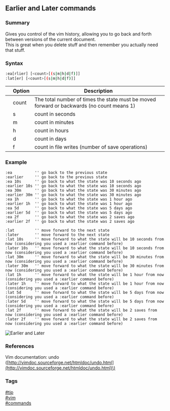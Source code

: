 ## Earlier and Later commands

### Summary
Gives you control of the vim history, allowing you to go back and forth between versions of the current document.   
This is great when you delete stuff and then remember you actually need that stuff.

### Syntax
```bash
:ea[rlier] [<count>[(s|m|h|d|f)]]
:lat[er] [<count>[(s|m|h|d|f)]]
```
    
|       | Option | Description                                                                               |
| :---: | ------ | ----------------------------------------------------------------------------------------- |
|       | count  | The total number of times the state must be moved forward or backwards (no count means 1) |
|       | s      | count in seconds                                                                          |
|       | m      | count in minutes                                                                          |
|       | h      | count in hours                                                                            |
|       | d      | count in days                                                                             |
|       | f      | count in file writes (number of save operations)                                          |
  
### Example
```vim
:ea          '' go back to the previous state
:earlier     '' go back to the previous state
:ea 10s      '' go back to what the state was 10 seconds ago
:earlier 10s '' go back to what the state was 10 seconds ago
:ea 30m      '' go back to what the state was 30 minutes ago
:earlier 30m '' go back to what the state was 30 minutes ago
:ea 1h       '' go back to what the state was 1 hour ago
:earlier 1h  '' go back to what the state was 1 hour ago
:ea 5d       '' go back to what the state was 5 days ago
:earlier 5d  '' go back to what the state was 5 days ago
:ea 2f       '' go back to what the state was 2 saves ago
:earlier 2f  '' go back to what the state was 2 saves ago

:lat         '' move forward to the next state
:later       '' move forward to the next state
:lat 10s     '' move forward to what the state will be 10 seconds from now (considering you used a :earlier command before)
:later 10s   '' move forward to what the state will be 10 seconds from now (considering you used a :earlier command before)
:lat 30m     '' move forward to what the state will be 30 minutes from now (considering you used a :earlier command before)
:later 30m   '' move forward to what the state will be 30 minutes from now (considering you used a :earlier command before)
:lat 1h      '' move forward to what the state will be 1 hour from now (considering you used a :earlier command before)
:later 1h    '' move forward to what the state will be 1 hour from now (considering you used a :earlier command before)
:lat 5d      '' move forward to what the state will be 5 days from now (considering you used a :earlier command before)
:later 5d    '' move forward to what the state will be 5 days from now (considering you used a :earlier command before)
:lat 2f      '' move forward to what the state will be 2 saves from now (considering you used a :earlier command before)
:later 2f    '' move forward to what the state will be 2 saves from now (considering you used a :earlier command before)
```

![Earlier and Later](https://cloud.githubusercontent.com/assets/19519411/17079475/1c516446-50d7-11e6-821c-635e90bed9ef.gif)   

### References
Vim documentation: undo \([http://vimdoc.sourceforge.net/htmldoc/undo.html](http://vimdoc.sourceforge.net/htmldoc/undo.html)\)

### Tags
[#tip](../../tips.md)  
[#vim](../vim.md)  
[#commands](commands.md)  
